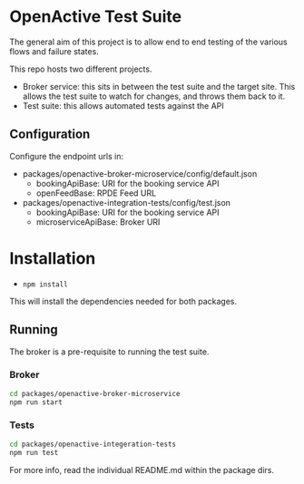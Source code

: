 # OpenActive Test Suite

The general aim of this project is to allow end to end testing of the various flows and failure states.

This repo hosts two different projects.
* Broker service: this sits in between the test suite and the target site. This allows the test suite to watch for changes, and throws them back to it.
* Test suite: this allows automated tests against the API

## Configuration
Configure the endpoint urls in:
 - packages/openactive-broker-microservice/config/default.json
    - bookingApiBase: URI for the booking service API
    - openFeedBase: RPDE Feed URL
 - packages/openactive-integration-tests/config/test.json
    - bookingApiBase: URI for the booking service API
    - microserviceApiBase: Broker URI

# Installation
 - `npm install`
 
This will install the dependencies needed for both packages.

## Running

The broker is a pre-requisite to running the test suite.

### Broker
```bash
cd packages/openactive-broker-microservice
npm run start
```

### Tests
```bash
cd packages/openactive-integeration-tests
npm run test
```

For more info, read the individual README.md within the package dirs.

